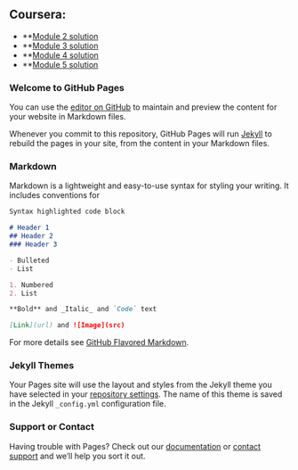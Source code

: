 ## Coursera:

  - **[Module 2 solution](https://harishrd.github.io/coursera_2021/module2-solution/index.html)
  - **[Module 3 solution](https://harishrd.github.io/coursera_2021/module3-solution/index.html)
  - **[Module 4 solution](https://harishrd.github.io/coursera_2021/module4-solution/index.html)
  - **[Module 5 solution](https://harishrd.github.io/coursera_2021/module5-solution/index.html)


  
  
### Welcome to GitHub Pages

You can use the [editor on GitHub](https://github.com/harishrd/coursera_test/edit/main/README.md) to maintain and preview the content for your website in Markdown files.

Whenever you commit to this repository, GitHub Pages will run [Jekyll](https://jekyllrb.com/) to rebuild the pages in your site, from the content in your Markdown files.

### Markdown

Markdown is a lightweight and easy-to-use syntax for styling your writing. It includes conventions for

```markdown
Syntax highlighted code block

# Header 1
## Header 2
### Header 3

- Bulleted
- List

1. Numbered
2. List

**Bold** and _Italic_ and `Code` text

[Link](url) and ![Image](src)
```

For more details see [GitHub Flavored Markdown](https://guides.github.com/features/mastering-markdown/).

### Jekyll Themes

Your Pages site will use the layout and styles from the Jekyll theme you have selected in your [repository settings](https://github.com/harishrd/coursera_test/settings/pages). The name of this theme is saved in the Jekyll `_config.yml` configuration file.

### Support or Contact

Having trouble with Pages? Check out our [documentation](https://docs.github.com/categories/github-pages-basics/) or [contact support](https://support.github.com/contact) and we’ll help you sort it out.
